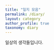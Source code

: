 ```yaml
---
title: "일지 모음"
permalink: /diary/
layout: category
author_profile: true
taxonomy: diary
---
```


일상의 생각들입니다.

